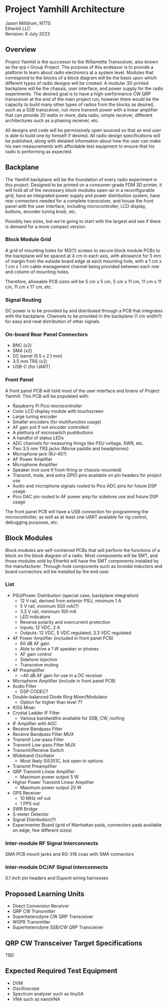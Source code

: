 # Project Yamhill Architecture
Jason Milldrum, NT7S<br/>
Etherkit LLC<br/>
Revision: 6 July 2023

## Overview
Project Yamhill is the successor to the Willamette Transceiver, also known as the qrp-l Group Project. The purpose of this endeavor is to provide a platform to learn about radio electronics at a system level. Modules that correspond to the blocks of a block diagram will be the basis upon which different types of radio designs will be created. A modular 3D printed backplane will be the chassis, user interface, and power supply for the radio experiments. The desired goal is to have a high-performance CW QRP transceiver at the end of the main project run, however there would be the capacity to build many other types of radios from the blocks as desired, such as a SSB transceiver, run more transmit power with a linear amplifier that can provide 20 watts or more, data radio, simple receiver, different architectures such as a phasing receiver, etc.

All designs and code will be permissively open sourced so that an end user is able to build one by himself if desired. All radio design specifications will be published, along with detailed information about how the user can make his own measurements with affordable test equipment to ensure that his radio is performing as expected.

## Backplane
The Yamhill backplane will be the foundation of every radio experiment in this project. Designed to be printed on a consumer-grade FDM 3D printer, it will hold all of the necessary block modules open-air in a reconfigurable grid, have an integrated power supply and power distribution system, have rear connectors needed for a complete transceiver, and house the front panel with the user interface, including microcontroller, LCD display, buttons, encoder tuning knob, etc.

Possibly two sizes, but we're going to start with the largest and see if there is demand for a more compact version.

### Block Module Grid
A grid of mounting holes for M3(?) screws to secure block module PCBs to the backplane will be spaced at 4 cm in each axis, with allowance for 5 mm of margin from the outside board edge at each mounting hole, with a 1 cm x 1 cm x 1 cm cable management channel being provided between each row and column of mounting holes.

Therefore, allowable PCB sizes will be 5 cm x 5 cm, 5 cm x 11 cm, 11 cm x 11 cm, 11 cm x 17 cm, etc.

### Signal Routing
DC power is to be provided by and distributed through a PCB that integrates with the backplane. Channels to be provided in the backplane (1 cm width?) for easy and neat distribution of other signals.

### On-board Rear Panel Connectors
- BNC (x2)
- SMA (x2)
- DC barrel (5.5 x 2.1 mm)
- 3.5 mm TRS (x2)
- USB-C (for UART)

### Front Panel
A front panel PCB will hold most of the user interface and brains of Project Yamhill. This PCB will be populated with:
- Raspberry Pi Pico microcontroller
- Color LCD display module with touchscreen
- Large tuning encoder
- Smaller encoders (for multifunction usage)
- AF gain pot if not encoder controlled
- A plethora of microswitch pushbuttons
- A handful of status LEDs
- ADC channels for measuring things like PSU voltage, SWR, etc.
- Two 3.5 mm TRS jacks (Morse paddle and headphones)
- Microphone jack (RJ-45?)
- AF Power Amplifier
- Microphone Amplifier
- Speaker (not sure if front-firing or chassis-mounted)
- Transmit, mute, and extra GPIO pins available on pin headers for project use
- Audio and microphone signals routed to Pico ADC pins for future DSP usage
- Pico DAC pin routed to AF power amp for sidetone use and future DSP usage

The front panel PCB will have a USB connection for programming the microcontroller, as well as at least one UART available for rig control, debugging purposes, etc.

## Block Modules
Block modules are self-contained PCBs that will perform the functions of a block on the block diagram of a radio. Most components will be SMT, and those modules sold by Etherkit will have the SMT components installed by the manufacturer. Through-hole components such as toroidal inductors and board connectors will be installed by the end user.

### List
- PSU/Power Distribution (special case, backplane integration)
    - 12 V rail, derived from exterior PSU, minimum 1 A
    - 5 V rail, minimum 500 mA(?)
    - 3.3 V rail, minimum 100 mA
    - LED indicators
    - Reverse polarity and overcurrent protection
    - Inputs: 12 VDC, 2 A
    - Outputs: 12 VDC, 5 VDC regulated, 3.3 VDC regulated
- AF Power Amplifier (included in front panel PCB)
    - 60 dB AF gain
    - Able to drive a 1 W speaker or phones
    - AF gain control
    - Sidetone injection
    - Transceive muting
- AF Preamplifier
    - ~40 dB AF gain for use in a DC receiver
- Microphone Amplifier (include in front panel PCB)
- Audio Filter
    - DSP CODEC?
- Double-balanced Diode Ring Mixer/Modulator
    - Option for higher than level 7?
- KISS Mixer
- Crystal Ladder IF Filter
    - Various bandwidths available for SSB, CW, roofing
- IF Amplifier with AGC
- Receive Bandpass Filter
- Receive Bandpass Filter MUX
- Transmit Low-pass Filter
- Transmit Low-pass Filter MUX
- Transmit/Receive Switch
- Wideband Oscillator
    - Most likely Si5351C, but open to options
- Transmit Preamplifier
- QRP Transmit Linear Amplifier
    - Maximum power output 5 W
- Higher Power Transmit Linear Amplifier
    - Maximum power output 20 W
- GPS Receiver
    - 10 MHz ref out
    - 1 PPS out
- SWR Bridge
- S-meter Detector
- Signal Distribution(?)
- Experimenter Board (grid of Manhattan pads, connectors pads available on edge, few different sizes)

### Inter-module RF Signal Interconnects
SMA PCB mount jacks and RG-316 coax with SMA connectors

### Inter-module DC/AF Signal Interconnects
0.1 inch pin headers and Dupont wiring harnesses

## Proposed Learning Units
- Direct Conversion Receiver
- QRP CW Transmitter
- Superheterodyne CW QRP Transceiver
- WSPR Transmitter
- Superheterodyne SSB/CW QRP Transceiver

## QRP CW Transceiver Target Specifications
TBD

## Expected Required Test Equipment
- DVM
- Oscilloscope
- Spectrum analyzer such as tinySA
- VNA such as nanoVNA